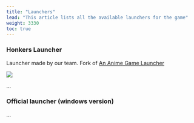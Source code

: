 ```yaml
---
title: "Launchers"
lead: "This article lists all the available launchers for the game"
weight: 3330
toc: true
---
```


### Honkers Launcher

Launcher made by our team. Fork of [An Anime Game Launcher](../../../launcher/home)

<img src="https://github.com/an-anime-team/honkers-launcher/blob/main/repository/main-classic.png?raw=true">

...

### Official launcher (windows version)

...
